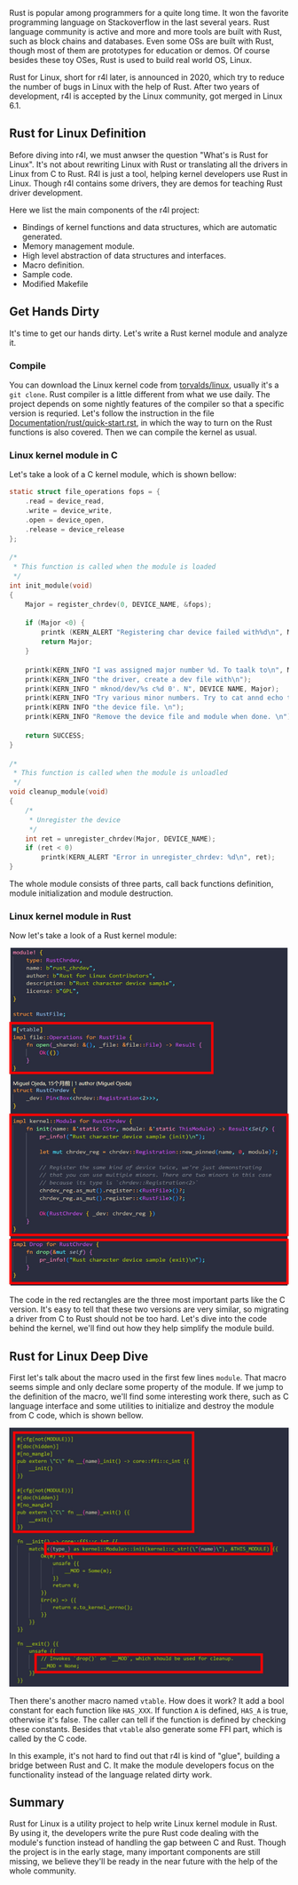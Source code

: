 Rust is popular among programmers for a quite long time. It won the favorite programming language on Stackoverflow in the last several years. Rust language community is active and more and more tools are built with Rust, such as block chains and databases. Even some OSs are built with Rust, though most of them are prototypes for education or demos. Of course besides these toy OSes, Rust is used to build real world OS, Linux.

Rust for Linux, short for r4l later, is announced in 2020, which try to reduce the number of bugs in Linux with the help of Rust. After two years of development, r4l is accepted by the Linux community, got merged in Linux 6.1.

## Rust for Linux Definition

Before diving into r4l, we must anwser the question "What's is Rust for Linux". It's not about rewriting Linux with Rust or translating all the drivers in Linux from C to Rust. R4l is just a tool, helping kernel developers use Rust in Linux. Though r4l contains some drivers, they are demos for teaching Rust driver development.

Here we list the main components of the r4l project:

- Bindings of kernel functions and data structures, which are automatic generated.
- Memory management module.
- High level abstraction of data structures and interfaces.
- Macro definition.
- Sample code.
- Modified Makefile

## Get Hands Dirty

It's time to get our hands dirty. Let's write a Rust kernel module and analyze it.

### Compile

You can download the Linux kernel code from [torvalds/linux](https://github.com/torvalds/linux), usually it's a `git clone`. Rust compiler is a little different from what we use daily. The project depends on some nightly features of the compiler so that a specific version is requried. Let's follow the instruction in the file [Documentation/rust/quick-start.rst](https://github.com/torvalds/linux/blob/master/Documentation/rust/quick-start.rst), in which the way to turn on the Rust functions is also covered. Then we can compile the kernel as usual.

### Linux kernel module in C

Let's take a look of a C kernel module, which is shown bellow:

```c
static struct file_operations fops = {
    .read = device_read,
    .write = device_write,
    .open = device_open,
    .release = device_release
};

/*
 * This function is called when the module is loaded
 */
int init_module(void)
{
    Major = register_chrdev(0, DEVICE_NAME, &fops);

    if (Major <0) {
        printk (KERN_ALERT "Registering char device failed with%d\n", Major);
        return Major;
    }

    printk(KERN_INFO "I was assigned major number %d. To taalk to\n", Major);
    printk(KERN_INFO "the driver, create a dev file with\n");
    printk(KERN_INFO " mknod/dev/%s c%d 0'. N", DEVICE NAME, Major);
    printk(KERN_INFO "Try various minor numbers. Try to cat annd echo to\n");
    printk(KERN INFO "the device file. \n");
    printk(KERN_INFO "Remove the device file and module when done. \n");

    return SUCCESS;
}

/*
 * This function is called when the module is unloadled
 */
void cleanup_module(void)
{
    /*
     * Unregister the device
     */
    int ret = unregister_chrdev(Major, DEVICE_NAME);
    if (ret < 0)
        printk(KERN_ALERT "Error in unregister_chrdev: %d\n", ret);
}
```

The whole module consists of three parts, call back functions definition, module initialization and module destruction.

### Linux kernel module in Rust

Now let's take a look of a Rust kernel module:

![r4l_example](/static/issue-1/rust_example.jpg)

The code in the red rectangles are the three most important parts like the C version. It's easy to tell that these two versions are very similar, so migrating a driver from C to Rust should not be too hard. Let's dive into the code behind the kernel, we'll find out how they help simplify the module build.

## Rust for Linux Deep Dive

First let's talk about the macro used in the first few lines `module`. That macro seems simple and only declare some property of the module. If we jump to the definition of the macro, we'll find some interesting work there, such as C language interface and some utilities to initialize and destroy the module from C code, which is shown bellow.

![macro](/static/issue-1/macro.jpg)

Then there's another macro named `vtable`. How does it work? It add a bool constant for each function like `HAS_XXX`. If function `A` is defined, `HAS_A` is true, otherwise it's false. The caller can tell if the function is defined by checking these constants. Besides that `vtable` also generate some FFI part, which is called by the C code.

In this example, it's not hard to find out that r4l is kind of "glue", building a bridge between Rust and C. It make the module developers focus on the functionality instead of the language related dirty work.

## Summary

Rust for Linux is a utility project to help write Linux kernel module in Rust. By using it, the developers write the pure Rust code dealing with the module's function instead of handling the gap between C and Rust. Though the project is in the early stage, many important components are still missing, we believe they'll be ready in the near future with the help of the whole community.
